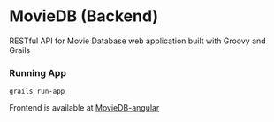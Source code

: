 # MovieDB (Backend) 
RESTful API for Movie Database web application built with Groovy and Grails

### Running App

	grails run-app
	
Frontend is available at [MovieDB-angular](https://github.com/lokeshthegenius/moviedb-angular/)
